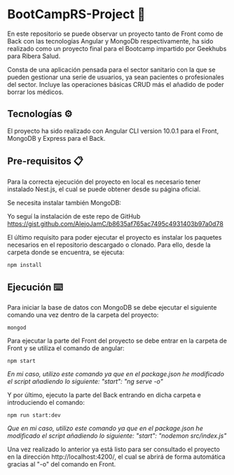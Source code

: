 # BootCampRS-Project 📌

En este repositorio se puede observar un proyecto tanto de Front como de Back con las tecnologías Angular y MongoDb respectivamente, ha sido realizado como un proyecto final para el Bootcamp impartido por Geekhubs para Ribera Salud.

Consta de una aplicación pensada para el sector sanitario con la que se pueden gestionar una serie de usuarios, ya sean pacientes o profesionales del sector. Incluye las operaciones básicas CRUD más el añadido de poder borrar los médicos.

## Tecnologías ⚙️
El proyecto ha sido realizado con Angular CLI version 10.0.1 para el Front, MongoDB y Express para el Back.

## Pre-requisitos 📋
Para la correcta ejecución del proyecto en local es necesario tener instalado Nest.js, el cual se puede obtener desde su página oficial.

Se necesita instalar también MongoDB:

Yo seguí la instalación de este repo de GitHub https://gist.github.com/AlejoJamC/b8635af765ac7495c4931403b97a0d78

El último requisito para poder ejecutar el proyecto es instalar los paquetes necesarios en el repositorio descargado o clonado. Para ello, desde la carpeta donde se encuentra, se ejecuta:

```
npm install
```

## Ejecución ⌨️
Para iniciar la base de datos con MongoDB se debe ejecutar el siguiente comando una vez dentro de la carpeta del proyecto:
```
mongod
```
Para ejecutar la parte del Front del proyecto se debe entrar en la carpeta de Front y se utiliza el comando de angular:

```
npm start
```
_En mi caso, utilizo este comando ya que en el package.json he modificado el script añadiendo lo siguiente: "start": "ng serve -o"_

Y por último, ejecuto la parte del Back entrando en dicha carpeta e introduciendo el comando:

```
npm run start:dev
```

_Que en mi caso, utilizo este comando ya que en el package.json he modificado el script añadiendo lo siguiente: "start": "nodemon src/index.js"_


Una vez realizado lo anterior ya está listo para ser consultado el proyecto en la dirección http://localhost:4200/, el cual se abrirá de forma automática gracias al "-o" del comando en Front.
